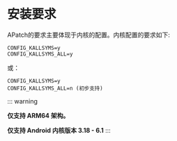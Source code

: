 # 安装要求

APatch的要求主要体现于内核的配置。内核配置的要求如下:
```
CONFIG_KALLSYMS=y
CONFIG_KALLSYMS_ALL=y
```
或：
```
CONFIG_KALLSYMS=y
CONFIG_KALLSYMS_ALL=n (初步支持)
```

::: warning

**仅支持 ARM64 架构。**

**仅支持 Android 内核版本 3.18 - 6.1**
:::

